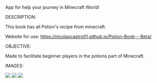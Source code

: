 App for help your journey in Minecraft World!

DESCRIPTION: 

This book has all Potion's recipe from minecraft.


Website for use: https://nicolascastro01.github.io/Potion-Book---Beta/


OBJECTIVE: 

Made to facilitate beginner players in the potions part of Minecraft.


IMAGES: 

<img src="/img/WhatsApp Image 2021-07-18 at 18.10.53"/>


<img src="/img/WhatsApp Image 2021-07-18 at 18.10.53 (1)"/>

<img src="/img/WhatsApp Image 2021-07-18 at 18.10.53 (2)"/>
